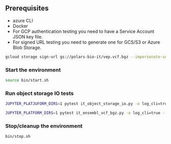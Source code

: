 ## Prerequisites
* azure CLI
* Docker
* For GCP authentication testing you need to have a Service Account JSON key file.
* For signed URL testing you need to generate one for GCS/S3 or Azure Blob Storage.
```bash
gcloud storage sign-url gs://polars-bio-it/vep.vcf.bgz --impersonate-service-account=polars-bio-it@sequila-native-testing.iam.gserviceaccount.com --duration=12h --region=europe-west1
```
### Start the environment
```bash
source bin/start.sh
```

### Run object storage IO tests
```bash
JUPYTER_PLATJUFORM_DIRS=1 pytest it_object_storage_io.py -o log_cli=true --log-cli-level=INFO

JUPYTER_PLATFORM_DIRS=1 pytest it_ensembl_vcf_bgz.py -o log_cli=true --log-cli-level=INFO
```

### Stop/cleanup the environment
```bash
bin/stop.sh
```